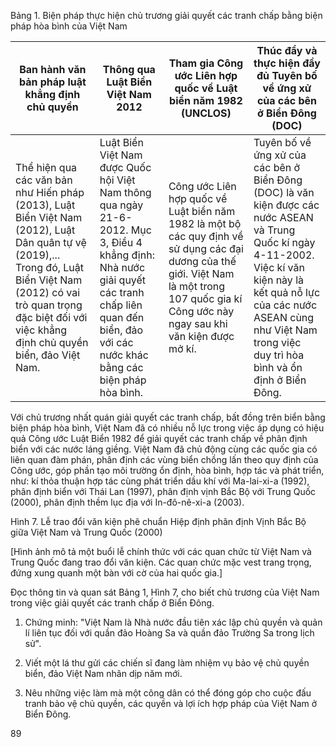 Bảng 1. Biện pháp thực hiện chủ trương giải quyết các tranh chấp bằng biện pháp hòa bình của Việt Nam

Ban hành văn bản pháp luật khẳng định chủ quyền | Thông qua Luật Biển Việt Nam 2012 | Tham gia Công ước Liên hợp quốc về Luật biển năm 1982 (UNCLOS) | Thúc đẩy và thực hiện đầy đủ Tuyên bố về ứng xử của các bên ở Biển Đông (DOC)
--- | --- | --- | ---
Thể hiện qua các văn bản như Hiến pháp (2013), Luật Biển Việt Nam (2012), Luật Dân quân tự vệ (2019),... Trong đó, Luật Biển Việt Nam (2012) có vai trò quan trọng đặc biệt đối với việc khẳng định chủ quyền biển, đảo Việt Nam. | Luật Biển Việt Nam được Quốc hội Việt Nam thông qua ngày 21-6-2012. Mục 3, Điều 4 khẳng định: Nhà nước giải quyết các tranh chấp liên quan đến biển, đảo với các nước khác bằng các biện pháp hòa bình. | Công ước Liên hợp quốc về Luật biển năm 1982 là một bộ các quy định về sử dụng các đại dương của thế giới. Việt Nam là một trong 107 quốc gia kí Công ước này ngay sau khi văn kiện được mở kí. | Tuyên bố về ứng xử của các bên ở Biển Đông (DOC) là văn kiện được các nước ASEAN và Trung Quốc kí ngày 4-11-2002. Việc kí văn kiện này là kết quả nỗ lực của các nước ASEAN cùng như Việt Nam trong việc duy trì hòa bình và ổn định ở Biển Đông.

Với chủ trương nhất quán giải quyết các tranh chấp, bất đồng trên biển bằng biện pháp hòa bình, Việt Nam đã có nhiều nỗ lực trong việc áp dụng có hiệu quả Công ước Luật Biển 1982 để giải quyết các tranh chấp về phân định biển với các nước láng giềng. Việt Nam đã chủ động cùng các quốc gia có liên quan đàm phán, phân định các vùng biển chồng lấn theo quy định của Công ước, góp phần tạo môi trường ổn định, hòa bình, hợp tác và phát triển, như: kí thỏa thuận hợp tác cùng phát triển dầu khí với Ma-lai-xi-a (1992), phân định biển với Thái Lan (1997), phân định vịnh Bắc Bộ với Trung Quốc (2000), phân định thềm lục địa với In-đô-nê-xi-a (2003).

Hình 7. Lễ trao đổi văn kiện phê chuẩn Hiệp định phân định Vịnh Bắc Bộ giữa Việt Nam và Trung Quốc (2000)

[Hình ảnh mô tả một buổi lễ chính thức với các quan chức từ Việt Nam và Trung Quốc đang trao đổi văn kiện. Các quan chức mặc vest trang trọng, đứng xung quanh một bàn với cờ của hai quốc gia.]

Đọc thông tin và quan sát Bảng 1, Hình 7, cho biết chủ trương của Việt Nam trong việc giải quyết các tranh chấp ở Biển Đông.

1. Chứng minh: "Việt Nam là Nhà nước đầu tiên xác lập chủ quyền và quản lí liên tục đối với quần đảo Hoàng Sa và quần đảo Trường Sa trong lịch sử".

2. Viết một lá thư gửi các chiến sĩ đang làm nhiệm vụ bảo vệ chủ quyền biển, đảo Việt Nam nhân dịp năm mới.

3. Nêu những việc làm mà một công dân có thể đóng góp cho cuộc đấu tranh bảo vệ chủ quyền, các quyền và lợi ích hợp pháp của Việt Nam ở Biển Đông.

89